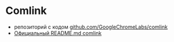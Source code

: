 # Comlink

- репозиторий с кодом [github.com/GoogleChromeLabs/comlink](https://github.com/GoogleChromeLabs/comlink)
- [Официальный README.md comlink](/03_development/03_03_frameworks_and_tools/comlink/README.md/external!)
